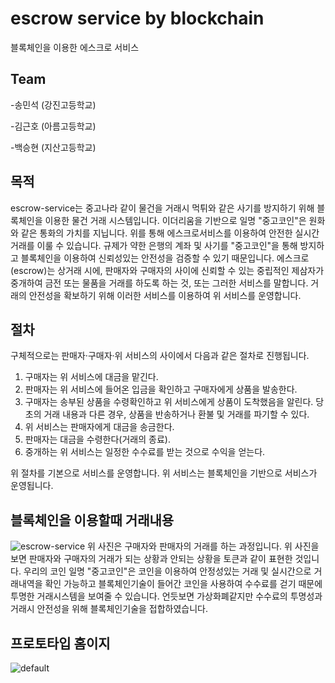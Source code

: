 # escrow service by blockchain
블록체인을 이용한 에스크로 서비스

## Team
-송민석 (강진고등학교)

-김근호 (아름고등학교)

-백승현 (지산고등학교)

## 목적
escrow-service는 중고나라 같이 물건을 거래시 먹튀와 같은 사기를 방지하기 위해 블록체인을 이용한 물건 거래 시스템입니다.
이더리움을 기반으로 일명 "중고코인"은 원화와 같은 통화의 가치를 지닙니다. 위를 통해 에스크로서비스를 이용하여 안전한 실시간 거래를 이룰 수 있습니다. 규제가 약한 은행의 계좌 및 사기를 "중고코인"을 통해 방지하고 블록체인을 이용하여 신뢰성있는 안전성을 검증할 수 있기 때문입니다.
에스크로(escrow)는 상거래 시에, 판매자와 구매자의 사이에 신뢰할 수 있는 중립적인 제삼자가 중개하여 금전 또는 물품을 거래를 하도록 하는 것, 또는 그러한 서비스를 말합니다. 거래의 안전성을 확보하기 위해 이러한 서비스를 이용하여 위 서비스를 운영합니다.

## 절차

구체적으로는 판매자·구매자·위 서비스의 사이에서 다음과 같은 절차로 진행됩니다.

1. 구매자는 위 서비스에 대금을 맡긴다.
2. 판매자는 위 서비스에 들어온 입금을 확인하고 구매자에게 상품을 발송한다.
3. 구매자는 송부된 상품을 수령확인하고 위 서비스에게 상품이 도착했음을 알린다. 당초의 거래 내용과 다른 경우, 상품을 반송하거나 환불 및 거래를 파기할 수 있다.
4. 위 서비스는 판매자에게 대금을 송금한다.
5. 판매자는 대금을 수령한다(거래의 종료).
6. 중개하는 위 서비스는 일정한 수수료를 받는 것으로 수익을 얻는다.

위 절차를 기본으로 서비스를 운영합니다. 위 서비스는 블록체인을 기반으로 서비스가 운영됩니다.

## 블록체인을 이용할때 거래내용
![escrow-service](https://user-images.githubusercontent.com/42334011/51070952-411b0380-168d-11e9-8c4b-c1c8038980f6.png)
위 사진은 구매자와 판매자의 거래를 하는 과정입니다. 위 사진을 보면 판매자와 구매자의 거래가 되는 상황과 안되는 상황을 토큰과 같이 표현한 것입니다.
우리의 코인 일명 "중고코인"은 코인을 이용하여 안정성있는 거래 및 실시간으로 거래내역을 확인 가능하고 블록체인기술이 들어간 코인을 사용하여 수수료를
걷기 때문에 투명한 거래시스템을 보여줄 수 있습니다. 언듯보면 가상화폐같지만 수수료의 투명성과 거래시 안전성을 위해 블록체인기술을 접합하였습니다.

## 프로토타입 홈이지
![default](https://user-images.githubusercontent.com/42334011/51075514-a68fe400-16cf-11e9-8c3c-f6a95938cace.png)

